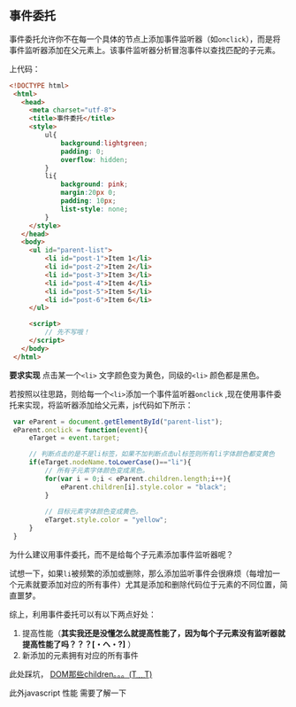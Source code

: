 ## 事件委托

   事件委托允许你不在每一个具体的节点上添加事件监听器（如```onclick```），而是将事件监听器添加在父元素上。该事件监听器分析冒泡事件以查找匹配的子元素。
   
   上代码：
   ``` html
   <!DOCTYPE html>
	<html>
	  <head>
		<meta charset="utf-8">
		<title>事件委托</title>
		<style>
			ul{
				background:lightgreen;
				padding: 0;
				overflow: hidden;
			}
			li{
				background: pink;
				margin:20px 0;
				padding: 10px;
				list-style: none;
			}
		</style>
	  </head>
	  <body>
		<ul id="parent-list">
			<li id="post-1">Item 1</li>
			<li id="post-2">Item 2</li>
			<li id="post-3">Item 3</li>
			<li id="post-4">Item 4</li>
			<li id="post-5">Item 5</li>
			<li id="post-6">Item 6</li>
		</ul>

		<script>
			// 先不写哦！
		</script>
	  </body>
	</html>
   ```
   
   **要求实现** 点击某一个```<li>``` 文字颜色变为黄色，同级的```<li>``` 颜色都是黑色。
   
   若按照以往思路，则给每一个```<li>```添加一个事件监听器```onclick``` ,现在使用事件委托来实现，将监听器添加给父元素，js代码如下所示：
   ``` javascript
    var eParent = document.getElementById("parent-list");
	eParent.onclick = function(event){
		eTarget = event.target;

		// 判断点击的是不是li标签，如果不加判断点击ul标签则所有li字体颜色都变黄色
		if(eTarget.nodeName.toLowerCase()=="li"){
			// 所有子元素字体颜色变成黑色。
			for(var i = 0;i < eParent.children.length;i++){
				eParent.children[i].style.color = "black";
			}
			
			// 目标元素字体颜色变成黄色。
			eTarget.style.color = "yellow";
		}
    }
   ```
   
为什么建议用事件委托，而不是给每个子元素添加事件监听器呢？

试想一下，如果```li```被频繁的添加或删除，那么添加监听事件会很麻烦（每增加一个元素就要添加对应的所有事件）尤其是添加和删除代码位于元素的不同位置，简直噩梦。

   综上，利用事件委托可以有以下两点好处：
   1. 提高性能（**其实我还是没懂怎么就提高性能了，因为每个子元素没有监听器就提高性能了吗？？？[・ヘ・?]** ）
   2. 新添加的元素拥有对应的所有事件
      
   
   此处踩坑，  [DOM那些children。。。(T﹏T) ](https://github.com/LilyLaw/html_js_training/blob/master/%E5%85%B6%E4%BB%96/%E6%88%91%E8%B8%A9%E8%BF%87%E7%9A%84%E5%9D%91/childrenNode.md)
   
  此外javascript 性能  需要了解一下